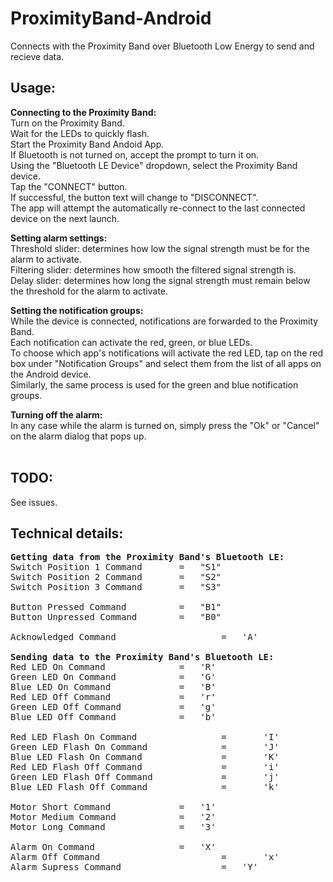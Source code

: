 # ProximityBand-Android

Connects with the Proximity Band over Bluetooth Low Energy to send and recieve data.

## Usage:

<b>Connecting to the Proximity Band:</b><br>
Turn on the Proximity Band.<br>
Wait for the LEDs to quickly flash.<br>
Start the Proximity Band Andoid App.<br>
If Bluetooth is not turned on, accept the prompt to turn it on.<br>
Using the "Bluetooth LE Device" dropdown, select the Proximity Band device.<br>
Tap the "CONNECT" button.<br>
If successful, the button text will change to "DISCONNECT".<br>
The app will attempt the automatically re-connect to the last connected device on the next launch.<br>

<b>Setting alarm settings:</b><br>
Threshold slider: determines how low the signal strength must be for the alarm to activate.<br>
Filtering slider: determines how smooth the filtered signal strength is.<br>
Delay slider: determines how long the signal strength must remain below the threshold for the alarm to activate.<br>

<b>Setting the notification groups:</b><br>
While the device is connected, notifications are forwarded to the Proximity Band.<br>
Each notification can activate the red, green, or blue LEDs.<br>
To choose which app's notifications will activate the red LED, tap on the red box under "Notification Groups" and select them from the list of all apps on the Android device.<br>
Similarly, the same process is used for the green and blue notification groups.<br>

<b>Turning off the alarm:</b><br>
In any case while the alarm is turned on, simply press the "Ok" or "Cancel" on the alarm dialog that pops up.<br>
<br>

## TODO:
See issues.

## Technical details:
<pre>
<b>Getting data from the Proximity Band's Bluetooth LE:</b>
Switch Position 1 Command  		=	"S1"
Switch Position 2 Command  		=	"S2"
Switch Position 3 Command  		=	"S3"

Button Pressed Command    		=	"B1"
Button Unpressed Command  		=	"B0"

Acknowledged Command                    =	'A'

<b>Sending data to the Proximity Band's Bluetooth LE:</b>
Red LED On Command         		=	'R'
Green LED On Command       		=	'G'
Blue LED On Command        		=	'B'
Red LED Off Command        		=	'r'
Green LED Off Command      		=	'g'
Blue LED Off Command       		=	'b'

Red LED Flash On Command    	        =       'I'
Green LED Flash On Command  	        =       'J'
Blue LED Flash On Command   	        =       'K'
Red LED Flash Off Command   	        =       'i'
Green LED Flash Off Command 	        =       'j'
Blue LED Flash Off Command  	        =       'k'

Motor Short Command      	 	=	'1'
Motor Medium Command     	 	=	'2'
Motor Long Command       	 	=	'3'

Alarm On Command           	 	=	'X'
Alarm Off Command           	        =    	'x'
Alarm Supress Command                   =	'Y'
</pre>
